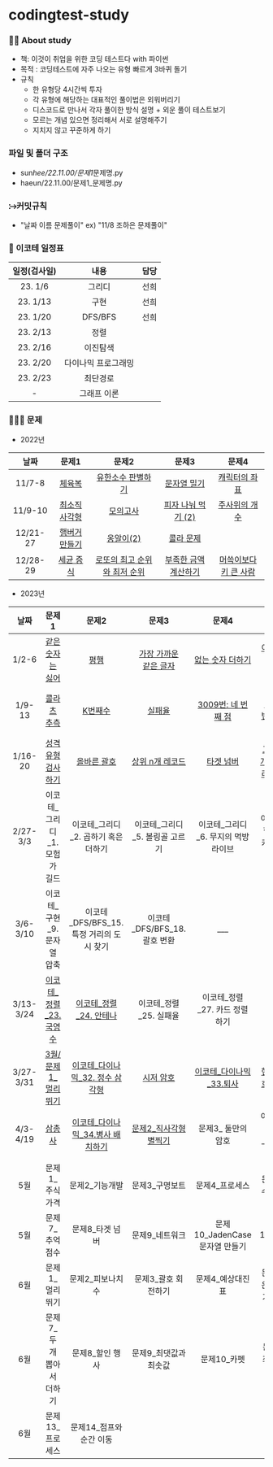 # codingtest-study

### 🙋‍♀️ About study

- 책: 이것이 취업을 위한 코딩 테스트다 with 파이썬
- 목적 : 코딩테스트에 자주 나오는 유형 빠르게 3바퀴 돌기
- 규칙
  - 한 유형당 4시간씩 투자
  - 각 유형에 해당하는 대표적인 풀이법은 외워버리기
  - 디스코드로 만나서 각자 풀이한 방식 설명 + 외운 풀이 테스트보기
  - 모르는 개념 있으면 정리해서 서로 설명해주기
  - 지치지 않고 꾸준하게 하기

### 파일 및 폴더 구조

- sun*hee/22.11.00/문제1*문제명.py
- haeun/22.11.00/문제1\_문제명.py

### ⧴커밋규칙

- "날짜 이름 문제풀이" ex) "11/8 조하은 문제풀이"

### 📆 이코테 일정표

| 일정(검사일) |        내용         | 담당 |
| :----------: | :-----------------: | :--: |
|   23. 1/6    |       그리디        | 선희 |
|   23. 1/13   |        구현         | 선희 |
|   23. 1/20   |       DFS/BFS       | 선희 |
|   23. 2/13   |        정렬         |      |
|   23. 2/16   |      이진탐색       |      |
|   23. 2/20   | 다이나믹 프로그래밍 |      |
|   23. 2/23   |      최단경로       |      |
|      -       |     그래프 이론     |      |

### 👩🏻‍💻 문제

- 2022년

|   날짜   |                                                  문제1                                                  |                                                                문제2                                                                 |                                                        문제3                                                         |                                                          문제4                                                          |
| :------: | :-----------------------------------------------------------------------------------------------------: | :----------------------------------------------------------------------------------------------------------------------------------: | :------------------------------------------------------------------------------------------------------------------: | :---------------------------------------------------------------------------------------------------------------------: |
|  11/7-8  |        [체육복](https://school.programmers.co.kr/learn/courses/30/lessons/42862, '체육복 link')         |           [유한소수 판별하기](https://school.programmers.co.kr/learn/courses/30/lessons/120878, '유한소수 판별하기 link')            |         [문자열 밀기](https://school.programmers.co.kr/learn/courses/30/lessons/120921, '문자열 밀기 link')          |         [캐릭터의 좌표](https://school.programmers.co.kr/learn/courses/30/lessons/120861, '캐릭터의 좌표 link')         |
| 11/9-10  |  [최소직사각형](https://school.programmers.co.kr/learn/courses/30/lessons/86491, '최소직사각형 link')   |                     [모의고사](https://school.programmers.co.kr/learn/courses/30/lessons/42840, '모의고사 link')                     |   [피자 나눠 먹기 (2)](https://school.programmers.co.kr/learn/courses/30/lessons/120815, '피자 나눠 먹기(2) link')   |         [주사위의 개수](https://school.programmers.co.kr/learn/courses/30/lessons/120845, '주사위의 개수 link')         |
| 12/21-27 | [햄버거 만들기](https://school.programmers.co.kr/learn/courses/30/lessons/133502, '햄버거 만들기 link') |                   [옹알이(2)](https://school.programmers.co.kr/learn/courses/30/lessons/133499, '옹알이(2) link')                    |            [콜라 문제](https://school.programmers.co.kr/learn/courses/30/lessons/132267, '콜라문제 link')            |                                                                                                                         |
| 12/28-29 |     [세균 증식](https://school.programmers.co.kr/learn/courses/30/lessons/120910, '세균 증식 link')     | [로또의 최고 순위와 최저 순위](https://school.programmers.co.kr/learn/courses/30/lessons/77484, '로또의 최고 순위와 최저 순위 link') | [부족한 금액 계산하기](https://school.programmers.co.kr/learn/courses/30/lessons/82612, '부족한 금액 계산하기 link') | [머쓱이보다 키 큰 사람](https://school.programmers.co.kr/learn/courses/30/lessons/120585, '머쓱이보다 키 큰 사람 link') |

- 2023년

|   날짜    |                                                                문제1                                                                 |                                                         문제2                                                         |                                                           문제3                                                            |                                                    문제4                                                     |                                                                문제5                                                                 |                                                 문제6                                                  |
| :-------: | :----------------------------------------------------------------------------------------------------------------------------------: | :-------------------------------------------------------------------------------------------------------------------: | :------------------------------------------------------------------------------------------------------------------------: | :----------------------------------------------------------------------------------------------------------: | :----------------------------------------------------------------------------------------------------------------------------------: | :----------------------------------------------------------------------------------------------------: |
|   1/2-6   |             [같은 숫자는 싫어](https://school.programmers.co.kr/learn/courses/30/lessons/12906, '같은 숫자는 싫어 link')             |                 [평행](https://school.programmers.co.kr/learn/courses/30/lessons/120875, '평행 link')                 | [가장 가까운<br>같은 글자](https://school.programmers.co.kr/learn/courses/30/lessons/142086, '가장 가까운 같은 글자 link') | [없는 숫자 더하기](https://school.programmers.co.kr/learn/courses/30/lessons/86051, '없는 숫자 더하기 link') |         [이상한 문자<br>만들기](https://school.programmers.co.kr/learn/courses/30/lessons/12930, '이상한 문자 만들기 link')          |     [과일장수](https://school.programmers.co.kr/learn/courses/30/lessons/135808, '과일장수 link')      |
|  1/9-13   |                  [콜라츠 추측](https://school.programmers.co.kr/learn/courses/30/lessons/12943, '콜라츠 추측 link')                  |              [K번째수](https://school.programmers.co.kr/learn/courses/30/lessons/42748, 'K번째수 link')               |                  [실패율](https://school.programmers.co.kr/learn/courses/30/lessons/42889, '실패율 link')                  |            [3009번: 네 번째 점](https://www.acmicpc.net/problem/3009, '3009번: 네 번째 점 link')             |                            [11047번: 동전0](https://www.acmicpc.net/problem/11047, '11047번: 동전0 link')                            |   [11497번: 통나무 건너뛰기](https://www.acmicpc.net/problem/11497, '11497번: 통나무 건너뛰기 link')   |
|  1/16-20  |          [성격 유형 검사하기](https://school.programmers.co.kr/learn/courses/30/lessons/118666, '성격 유형 검사하기 link')           |          [올바른 괄호](https://school.programmers.co.kr/learn/courses/30/lessons/12909, '올바른 괄호 link')           |         [상위 n개 레코드](https://school.programmers.co.kr/learn/courses/30/lessons/59405, '상위 n개 레코드 link')         |        [타겟 넘버](https://school.programmers.co.kr/learn/courses/30/lessons/43165, '타겟 넘버 link')        | [고양이와 개는 몇 마리 있을까](https://school.programmers.co.kr/learn/courses/30/lessons/59040, '고양이와 개는 몇 마리 있을까 link') | [최솟값 만들기](https://school.programmers.co.kr/learn/courses/30/lessons/12941, '최솟값 만들기 link') |
| 2/27-3/3  |                                                    이코테\_그리디\_1. 모험가 길드                                                    |                                         이코테\_그리디\_2. 곱하기 혹은 더하기                                         |                                              이코테\_그리디\_5. 볼링골 고르기                                              |                                    이코테\_그리디\_6. 무지의 먹방 라이브                                     |                                                   이코테\_구현\_7. 럭키 스트레이트                                                   |                                     이코테\_구현\_8. 문자열 재정열                                     |
| 3/6-3/10  |                                                     이코테\_구현\_9. 문자열 압축                                                     |                                       이코테\_DFS/BFS_15. 특정 거리의 도시 찾기                                       |                                               이코테\_DFS/BFS_18. 괄호 변환                                                |                                                    \_\_\_                                                    |                                                               \_\_\_\_                                                               |                                                \_\_\_\_                                                |
| 3/13-3/24 |                   [이코테\_정렬\_23. 국영수](https://www.acmicpc.net/problem/10825, '이코테_정렬_23. 국영수 link')                   |           [이코테\_정렬\_24. 안테나](https://www.acmicpc.net/problem/18310, '이코테_정렬_24. 안테나 link')            |                                                  이코테\_정렬\_25. 실패율                                                  |                                       이코테\_정렬\_27. 카드 정렬하기                                        |                                                               \_\_\_\_                                                               |                                                \_\_\_\_                                                |
| 3/27-3/31 | [3월/문제1\_멀리 뛰기](https://school.programmers.co.kr/learn/courses/30/lessons/12914?language=python3, '3월/문제1_멀리 뛰기 link') |   [이코테\_다이나믹\_32. 정수 삼각형](https://www.acmicpc.net/problem/1932, '이코테_다이나믹_32. 정수 삼각형 link')   |               [시저 암호](https://school.programmers.co.kr/learn/courses/30/lessons/12926, '시저 암호 link')               |      [이코테\_다이나믹\_33.퇴사](https://www.acmicpc.net/problem/14501, '이코테_다이나믹_33.퇴사 link')      |           [핸드폰 번호 가리기](https://school.programmers.co.kr/learn/courses/30/lessons/12948, '핸드폰 번호 가리기 link')           |        [폰켓몬](https://school.programmers.co.kr/learn/courses/30/lessons/1845, '폰켓몬 link')         |
| 4/3-4/19  |                      [삼총사](https://school.programmers.co.kr/learn/courses/30/lessons/131705, '삼총사 link')                       | [이코테\_다이나믹\_34.병사 배치하기](https://www.acmicpc.net/problem/18353, '이코테_다이나믹_34. 병사 배치하기 link') |     [문제2\_직사각형 별찍기](https://school.programmers.co.kr/learn/courses/30/lessons/12969, '직사각형 별찍기 link')      |                                             문제3\_ 둘만의 암호                                              |                                                    이코테\_다이나믹\_35.못생긴 수                                                    |                                                                                                        |
|    5월    |                                                           문제1\_주식가격                                                            |                                                    문제2\_기능개발                                                    |                                                      문제3\_구명보트                                                       |                                               문제4\_프로세스                                                |                                                          문제5\_정수 삼각형                                                          |                                            문제6\_귤 고르기                                            |
|    5월    |                                                           문제7\_추억점수                                                            |                                                   문제8\_타겟 넘버                                                    |                                                      문제9\_네트워크                                                       |                                        문제10_JadenCase 문자열 만들기                                        |                                                            문제11_2016년                                                             |                                                                                                        |
|    6월    |                                                           문제1\_멀리뛰기                                                            |                                                  문제2\_피보나치 수                                                   |                                                    문제3\_괄호 회전하기                                                    |                                              문제4\_예상대진표                                               |                                                     문제5\_가운데 글자 가져오기                                                      |                                          문제6\_다음 큰 숫자                                           |
|    6월    |                                                      문제7\_두 개 뽑아서 더하기                                                      |                                                   문제8\_할인 행사                                                    |                                                   문제9\_최댓값과 최솟값                                                   |                                                 문제10\_카펫                                                 |                                                         문제11\_최소직사각형                                                         |                                          문제12\_숫자의 표현                                           |
|    6월    |                                                           문제13\_프로세스                                                           |                                               문제14\_점프와 순간 이동                                                |                                                                                                                            |                                                                                                              |                                                                                                                                      |                                                                                                        |
